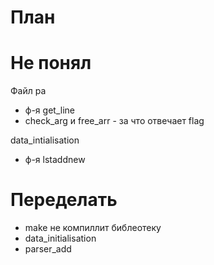 # План


# Не понял
Файл pa
- ф-я get_line 
- check_arg и free_arr - за что отвечает flag

data_intialisation
- ф-я lstaddnew

# Переделать
- make не компиллит библеотеку
- data_initialisation
- parser_add